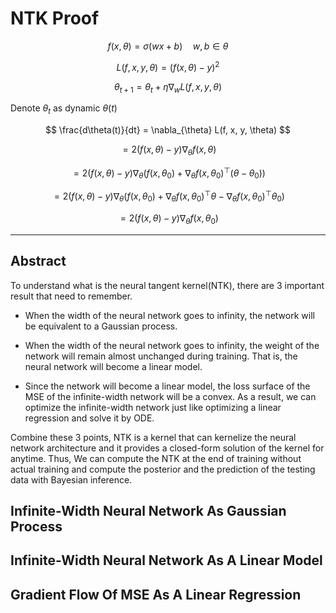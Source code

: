 # NTK Proof

$$
f(x, \theta) = \sigma(wx + b) \quad  w, b \in \theta
$$

$$
L(f, x, y, \theta) = (f(x, \theta) - y)^2
$$

$$
\theta_{t+1} = \theta_t + \eta \nabla_{w} L(f, x, y, \theta)
$$

Denote $\theta_t$ as dynamic $\theta(t)$

$$
\frac{d\theta(t)}{dt} = \nabla_{\theta} L(f, x, y, \theta)
$$

$$
= 2(f(x, \theta) - y) \nabla_{\theta} f(x,\theta)
$$

$$
= 2(f(x, \theta) - y) \nabla_{\theta} (f(x,\theta_0) + \nabla_{\theta} f(x,\theta_0)^{\top}(\theta - \theta_0))
$$

$$
= 2(f(x, \theta) - y) \nabla_{\theta} (f(x,\theta_0) + \nabla_{\theta} f(x,\theta_0)^{\top}\theta - \nabla_{\theta} f(x,\theta_0)^{\top}\theta_0)
$$

$$
= 2(f(x, \theta) - y) \nabla_{\theta} f(x,\theta_0)
$$

---

## Abstract

To understand what is the neural tangent kernel(NTK), there are 3 important result that need to remember. 

- When the width of the neural network goes to infinity, the network will be equivalent to a Gaussian process.

- When the width of the neural network goes to infinity, the weight of the network will remain  almost unchanged during training. That is, the neural network will become a linear model.

- Since the network will become a linear model, the loss surface of the MSE of the infinite-width network will be a convex. As a result, we can optimize the infinite-width network just like optimizing a linear regression and solve it by ODE.

Combine these 3 points, NTK is a kernel that can kernelize the neural network architecture and it provides a closed-form solution of the kernel for anytime. Thus, We can compute the NTK at the end of training without actual training and compute the posterior and the prediction of the testing data with Bayesian inference.

## Infinite-Width Neural Network As Gaussian Process



## Infinite-Width Neural Network As A Linear Model



## Gradient Flow Of MSE As A Linear Regression